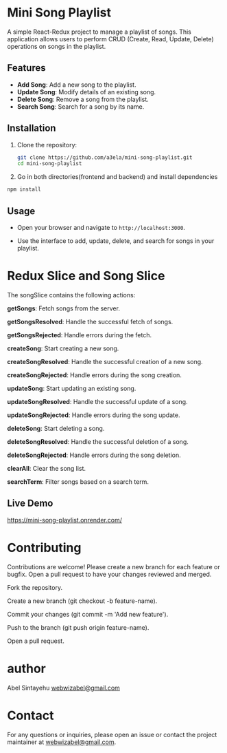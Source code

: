 # Mini Song Playlist

A simple React-Redux project to manage a playlist of songs. This application allows users to perform CRUD (Create, Read, Update, Delete) operations on songs in the playlist.

## Features

- **Add Song**: Add a new song to the playlist.
- **Update Song**: Modify details of an existing song.
- **Delete Song**: Remove a song from the playlist.
- **Search Song**: Search for a song by its name.

## Installation

1. Clone the repository:

   ```sh
   git clone https://github.com/a3ela/mini-song-playlist.git
   cd mini-song-playlist
2. Go in both directories(frontend and backend) and install dependencies
```sh
npm install
```

## Usage

- Open your browser and navigate to `http://localhost:3000`.

- Use the interface to add, update, delete, and search for songs in your playlist.

# Redux Slice and Song Slice

The songSlice contains the following actions:

**getSongs**: Fetch songs from the server.

**getSongsResolved**: Handle the successful fetch of songs.

**getSongsRejected**: Handle errors during the fetch.

**createSong**: Start creating a new song.

**createSongResolved**: Handle the successful creation of a new song.

**createSongRejected**: Handle errors during the song creation.

**updateSong**: Start updating an existing song.

**updateSongResolved**: Handle the successful update of a song.

**updateSongRejected**: Handle errors during the song update.

**deleteSong**: Start deleting a song.

**deleteSongResolved**: Handle the successful deletion of a song.

**deleteSongRejected**: Handle errors during the song deletion.

**clearAll**: Clear the song list.

**searchTerm**: Filter songs based on a search term.

## Live Demo
https://mini-song-playlist.onrender.com/

# Contributing
Contributions are welcome! Please create a new branch for each feature or bugfix. Open a pull request to have your changes reviewed and merged.

Fork the repository.

Create a new branch (git checkout -b feature-name).

Commit your changes (git commit -m 'Add new feature').

Push to the branch (git push origin feature-name).

Open a pull request.

# author
Abel Sintayehu webwizabel@gmail.com

# Contact
For any questions or inquiries, please open an issue or contact the project maintainer at webwizabel@gmail.com.
